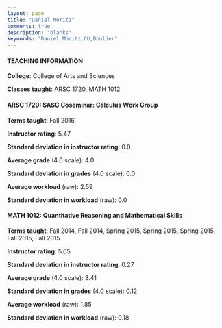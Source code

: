 ```yaml
---
layout: page
title: "Daniel Moritz" 
comments: true
description: "blanks"
keywords: "Daniel Moritz,CU,Boulder"
---
```

<head>
<script src="https://ajax.googleapis.com/ajax/libs/jquery/2.1.3/jquery.min.js"></script>
<script src="https://dl.dropboxusercontent.com/s/pc42nxpaw1ea4o9/highcharts.js?dl=0"></script>
<!-- <script src="../assets/js/highcharts.js"></script> -->
<style type="text/css">@font-face {
	font-family: "Bebas Neue";
	src: url(https://www.filehosting.org/file/details/544349/BebasNeue Regular.otf) format("opentype");
	}
	h1.Bebas { 
		font-family: "Bebas Neue", Verdana, Tahoma;
	}
</style>
</head>
	   
#### TEACHING INFORMATION

**College**: College of Arts and Sciences

**Classes taught**: ARSC 1720, MATH 1012

#### ARSC 1720: SASC Coseminar: Calculus Work Group

**Terms taught**: Fall 2016

**Instructor rating**: 5.47

**Standard deviation in instructor rating**: 0.0

**Average grade** (4.0 scale): 4.0

**Standard deviation in grades** (4.0 scale): 0.0

**Average workload** (raw): 2.59

**Standard deviation in workload** (raw): 0.0

#### MATH 1012: Quantitative Reasoning and Mathematical Skills

**Terms taught**: Fall 2014, Fall 2014, Spring 2015, Spring 2015, Spring 2015, Fall 2015, Fall 2015

**Instructor rating**: 5.65

**Standard deviation in instructor rating**: 0.27

**Average grade** (4.0 scale): 3.41

**Standard deviation in grades** (4.0 scale): 0.12

**Average workload** (raw): 1.85

**Standard deviation in workload** (raw): 0.18

